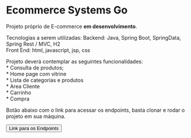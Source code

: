 
<h1>Ecommerce Systems Go</h1>

<p>Projeto próprio de E-commerce <strong>em desenvolvimento</strong>.</p>

<p>Tecnologias a serem utilizadas:
    Backend: Java, Spring Boot, SpringData, Spring Rest / MVC, H2<br>
    Front End: html, javascript, jsp, css</p>
<p>Projeto deverá contemplar as seguintes funcionalidades: <br>
   * Consulta de produtos; <br>
   * Home page com vitrine <br>
   * Lista de categorias e produtos <br>
   * Area Cliente <br>
   * Carrinho <br>
   * Compra</p> 
   
   <p>Botão abaixo com o link para acessar os endpoints, basta clonar e rodar o projeto em sua máquina.</p>
    
    
<a href='http://localhost:8080/swagger-ui/index.html#/'><button>Link para os Endpoints</button></a>
